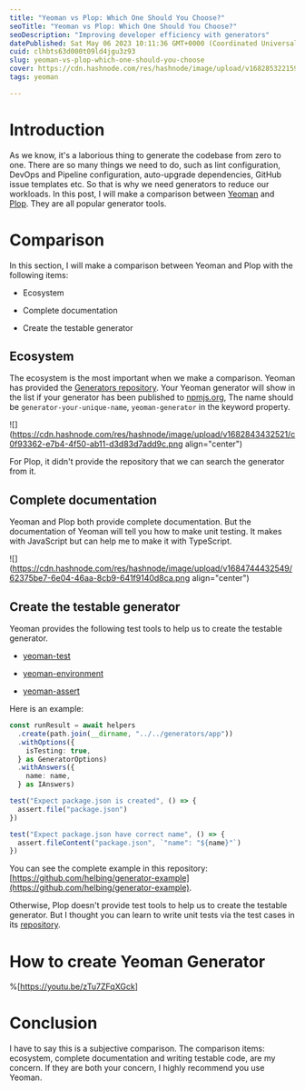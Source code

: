 ```yaml
---
title: "Yeoman vs Plop: Which One Should You Choose?"
seoTitle: "Yeoman vs Plop: Which One Should You Choose?"
seoDescription: "Improving developer efficiency with generators"
datePublished: Sat May 06 2023 10:11:36 GMT+0000 (Coordinated Universal Time)
cuid: clhbts63d000t09ld4jgu3z93
slug: yeoman-vs-plop-which-one-should-you-choose
cover: https://cdn.hashnode.com/res/hashnode/image/upload/v1682853221594/bfd029ed-a386-46be-b873-4c4ee8ea38a8.png
tags: yeoman

---
```


# Introduction

As we know, it's a laborious thing to generate the codebase from zero to one. There are so many things we need to do, such as lint configuration, DevOps and Pipeline configuration, auto-upgrade dependencies, GitHub issue templates etc. So that is why we need generators to reduce our workloads. In this post, I will make a comparison between [Yeoman](https://yeoman.io/) and [Plop](https://plopjs.com/). They are all popular generator tools.

# Comparison

In this section, I will make a comparison between Yeoman and Plop with the following items:

* Ecosystem
    
* Complete documentation
    
* Create the testable generator
    

## Ecosystem

The ecosystem is the most important when we make a comparison. Yeoman has provided the [Generators repository](https://yeoman.io/generators/). Your Yeoman generator will show in the list if your generator has been published to [npmjs.org](https://www.npmjs.com/), The name should be `generator-your-unique-name`, `yeoman-generator` in the keyword property.

![](https://cdn.hashnode.com/res/hashnode/image/upload/v1682843432521/c0f93362-e7b4-4f50-ab11-d3d83d7add9c.png align="center")

For Plop, it didn't provide the repository that we can search the generator from it.

## Complete documentation

Yeoman and Plop both provide complete documentation. But the documentation of Yeoman will tell you how to make unit testing. It makes with JavaScript but can help me to make it with TypeScript.

![](https://cdn.hashnode.com/res/hashnode/image/upload/v1684744432549/62375be7-6e04-46aa-8cb9-641f9140d8ca.png align="center")

## Create the testable generator

Yeoman provides the following test tools to help us to create the testable generator.

* [yeoman-test](https://github.com/yeoman/yeoman-test)
    
* [yeoman-environment](https://github.com/yeoman/environment)
    
* [yeoman-assert](https://github.com/yeoman/yeoman-assert)
    

Here is an example:

```typescript
const runResult = await helpers
  .create(path.join(__dirname, "../../generators/app"))
  .withOptions({
    isTesting: true,
  } as GeneratorOptions)
  .withAnswers({
    name: name,
  } as IAnswers)

test("Expect package.json is created", () => {
  assert.file("package.json")
})

test("Expect package.json have correct name", () => {
  assert.fileContent("package.json", `"name": "${name}"`)
})
```

You can see the complete example in this repository: [https://github.com/helbing/generator-example](https://github.com/helbing/generator-example).

Otherwise, Plop doesn't provide test tools to help us to create the testable generator. But I thought you can learn to write unit tests via the test cases in its [repository](https://github.com/plopjs/plop).

# How to create Yeoman Generator

%[https://youtu.be/zTu7ZFqXGck] 

# Conclusion

I have to say this is a subjective comparison. The comparison items: ecosystem, complete documentation and writing testable code, are my concern. If they are both your concern, I highly recommend you use Yeoman.